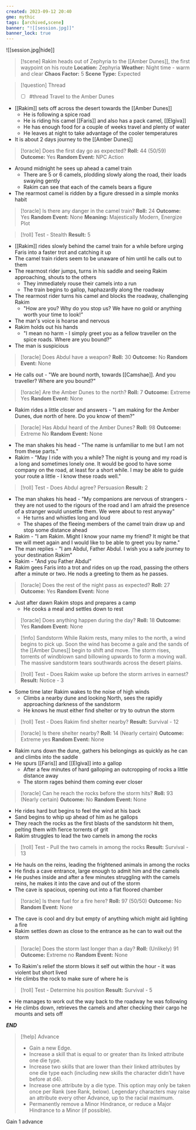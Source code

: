 ```yaml
---
created: 2023-09-12 20:40
gme: mythic
tags: [archived,scene]
banner: "![[session.jpg]]"
banner_lock: true
---
```

![[session.jpg|hide]]
> [!scene] Rakim heads out of Zephyria to the [[Amber Dunes]], the first waypoint on his route
> **Location:** Zephyria 
> **Weather:** Night time - warm and clear
> **Chaos Factor:** 5
> **Scene Type:** Expected 

> [!question] Thread
> - [ ] #thread  Travel to the Amber Dunes

- [[Rakim]] sets off across the desert towards the [[Amber Dunes]]
	- He is following a spice road
	- He is riding his camel [[Faris]] and also has a pack camel, [[Elgiva]]
	- He has enough food for a couple of weeks travel and plenty of water
	- He leaves at night to take advantage of the cooler temperatures
- It is about 2 days journey to the [[Amber Dunes]]

> [!oracle] Does the first day go as expected?
> **Roll:** 44 (50/59)
> **Outcome:** Yes
> **Random Event:** NPC Action

- Around midnight he sees up ahead a camel train
	- There are 5 or 6 camels, plodding slowly along the road, their loads swaying gently
	- Rakim can see that each of the camels bears a figure
- The rearmost camel is ridden by a figure dressed in a simple monks habit

> [!oracle] Is there any danger in the camel train?
> **Roll:** 24
> **Outcome:** Yes 
> **Random Event:** None
> **Meaning:** Majestically Modern, Energize Plot

> [!roll] Test - Stealth
> **Result:** 5

- [[Rakim]] rides slowly behind the camel train for a while before urging Faris into a faster trot and catching it up
- The camel train riders seem to be unaware of him until he calls out to them
- The rearmost rider jumps, turns in his saddle and seeing Rakim approaching, shouts to the others
	- They immediately rouse their camels into a run
	- The train begins to gallop, haphazardly along the roadway
- The rearmost rider turns his camel and blocks the roadway, challenging Rakim
	- "How are you? Why do you stop us? We have no gold or anything worth your time to look!"
- The man's voice is hoarse and nervous
- Rakim holds out his hands
	- "I mean no harm - I simply greet you as a fellow traveller on the spice roads. Where are you bound?"
- The man is suspicious

> [!oracle] Does Abdul have a weapon?
> **Roll:** 30
> **Outcome:** No 
> **Random Event:** None

- He calls out - "We are bound north, towards [[Camshae]]. And you traveller? Where are you bound?"

> [!oracle] Are the Amber Dunes to the north?
> **Roll:** 7
> **Outcome:** Extreme Yes 
> **Random Event:** None

- Rakim rides a little closer and answers - "I am making for the Amber Dunes, due north of here. Do you know of them?"

> [!oracle] Has Abdul heard of the Amber Dunes?
> **Roll:** 98
> **Outcome:** Extreme No 
> **Random Event:** None

- The man shakes his head - "The name is unfamiliar to me but I am not from these parts."
- Rakim - "May I ride with you a while? The night is young and my road is a long and sometimes lonely one. It would be good to have some company on the road, at least for a short while. I may be able to guide your route a little - I know these roads well."

> [!roll] Test - Does Abdul agree? Persuasion
> **Result:** 2

- The man shakes his head - "My companions are nervous of strangers - they are not used to the rigours of the road and I am afraid the presence of a stranger would unsettle them. We were about to rest anyway"
	- He turns and whistles long and loud
	- The shapes of the fleeing members of the camel train draw up and stop some distance ahead
- Rakim - "I am Rakim. Might I know your name my friend? It might be that we will meet again and I would like to be able to greet you by name."
- The man replies - "I am Abdul, Father Abdul. I wish you a safe journey to your destination Rakim"
- Rakim - "And you Father Abdul"
- Rakim gees Faris into a trot and rides on up the road, passing the others after a minute or two. He nods a greeting to them as he passes.

> [!oracle] Does the rest of the night pass as expected?
> **Roll:** 27
> **Outcome:** Yes 
> **Random Event:** None

- Just after dawn Rakim stops and prepares a camp
	- He cooks a meal and settles down to rest

> [!oracle] Does anything happen during the day?
> **Roll:** 18
> **Outcome:** Yes 
> **Random Event:** None

> [!info] Sandstorm
> While Rakim rests, many miles to the north, a wind begins to pick up. Soon the wind has become a gale and the sands of the [[Amber Dunes]] begin to shift and move. The storm rises, torrents of windblown sand billowing upwards to form a moving wall. The massive sandstorm tears southwards across the desert plains.

> [!roll] Test - Does Rakim wake up before the storm arrives in earnest?
> **Result:** Notice - 3

- Some time later Rakim wakes to the noise of high winds
	- Climbs a nearby dune and looking North, sees the rapidly approaching darkness of the sandstorm
	- He knows he must either find shelter or try to outrun the storm

> [!roll] Test - Does Rakim find shelter nearby?
> **Result:** Survival - 12

> [!oracle] Is there shelter nearby?
> **Roll:** 14 (Nearly certain)
> **Outcome:** Extreme yes
> **Random Event:** None

- Rakim runs down the dune, gathers his belongings as quickly as he can and climbs into the saddle
- He spurs [[Faris]] and [[Elgiva]] into a gallop
	- After a few minutes of hard galloping an outcropping of rocks a little distance away
	- The storm rages behind them coming ever closer

> [!oracle] Can he reach the rocks before the storm hits?
> **Roll:** 93 (Nearly certain)
> **Outcome:** No
> **Random Event:** None

- He rides hard but begins to feel the wind at his back
- Sand begins to whip up ahead of him as he gallops
- They reach the rocks as the first blasts of the sandstorm hit them, pelting them with fierce torrents of grit
- Rakim struggles to lead the two camels in among the rocks

> [!roll] Test - Pull the two camels in among the rocks
> **Result:** Survival - 13

- He hauls on the reins, leading the frightened animals in among the rocks
- He finds a cave entrance, large enough to admit him and the camels
- He pushes inside and after a few minutes struggling with the camels reins, he makes it into the cave and out of the storm
- The cave is spacious, opening out into a flat floored chamber

> [!oracle] Is there fuel for a fire here?
> **Roll:** 97 (50/50)
> **Outcome:** No
> **Random Event:** None

- The cave is cool and dry but empty of anything which might aid lighting a fire
- Rakim settles down as close to the entrance as he can to wait out the storm

> [!oracle] Does the storm last longer than a day?
> **Roll:** (Unlikely) 91
> **Outcome:** Extreme no
> **Random Event:** None

- To Rakim's relief the storm blows it self out within the hour - it was violent but short lived
- He climbs the rock to make sure of where he is

> [!roll] Test - Determine his position
> **Result:** Survival - 5

- He manages to work out the way back to the roadway he was following 
- He climbs down, retrieves the camels and after checking their cargo he mounts and sets off

***END***
> [!help] Advance
> - Gain a new Edge.
> - Increase a skill that is equal to or greater  than its linked attribute one die type.
> - Increase two skills that are lower than  their linked attributes by one die type each  (including new skills the character didn’t  have before at d4).
> - Increase one attribute by a die type. This option may only be taken once per Rank  (see Rank, below). Legendary characters  may raise an attribute every other Advance,  up to the racial maximum.
> - Permanently remove a Minor Hindrance,  or reduce a Major Hindrance to a Minor (if  possible).

Gain 1 advance